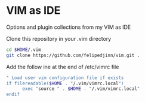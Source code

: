 VIM as IDE
==========

Options and plugin collections from my VIM as IDE

Clone this repository in your .vim directory

``` bash
cd $HOME/.vim
git clone https://github.com/felipedjinn/vim.git .
```

Add the follow ine at the end of /etc/vimrc file

``` bash
" Load user vim configuration file if exists
if filereadable($HOME . "/.vim/vimrc.local")
      exec "source " . $HOME . "/.vim/vimrc.local"
endif
```
